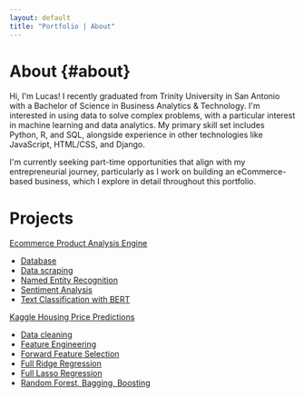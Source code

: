 ```yaml
---
layout: default
title: "Portfolio | About"
---
```


# About {#about}

Hi, I'm Lucas!
I recently graduated from Trinity University in San Antonio with a Bachelor of Science in Business Analytics & Technology. I'm interested in using data to solve complex problems, with a particular 
interest in machine learning and data analytics. My primary skill set includes Python, R, and SQL, alongside experience in other technologies like JavaScript, HTML/CSS, and Django.

I'm currently seeking part-time opportunities that align with my entrepreneurial journey, particularly as I work on building an eCommerce-based business, which I explore in detail throughout this portfolio.

# Projects 

<div class="card-wrapper">
  <div class="container-card bg-blue-box">
    <a href="/ecommerce-page" class="button">
      <p class="card-title">Ecommerce Product Analysis Engine</p>
      <ul class="card-description" style="margin: 0; padding-left: 20px;">
        <li>Database</li>
        <li>Data scraping</li>
        <li>Named Entity Recognition</li>
        <li>Sentiment Analysis</li>
        <li>Text Classification with BERT</li>
      </ul>
    </a>
  </div>
  <div class="container-card bg-green-box">
    <a href="https://github.com/lucas-munoz1/lucas-munoz1.github.io/blob/main/kaggle/Kaggle-Housing-Jupyter.ipynb" class="button">
      <p class="card-title">Kaggle Housing Price Predictions</p>
      <ul class="card-description" style="margin: 0; padding-left: 20px;">
        <li>Data cleaning</li>
        <li>Feature Engineering</li>
        <li>Forward Feature Selection</li>
        <li>Full Ridge Regression</li>
        <li>Full Lasso Regression</li>
        <li>Random Forest, Bagging, Boosting</li>
      </ul>
    </a>
  </div>
</div>




